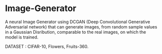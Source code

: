# Image-Generator
A neural Image Generator using DCGAN (Deep Convolutional Generative Adversarial network) that can generate images, from random sample values in a Gaussian Disribution, comparable to the real images, on which the model is trained.

DATASET : CIFAR-10, Flowers, Fruits-360.
